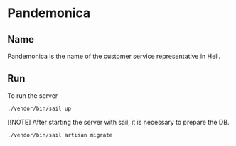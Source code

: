 # Pandemonica

## Name

Pandemonica is the name of the customer service representative in Hell.

## Run

To run the server

```bash
./vendor/bin/sail up
```

[!NOTE]
After starting the server with sail, it is necessary to prepare the DB.

```bash
./vendor/bin/sail artisan migrate
```